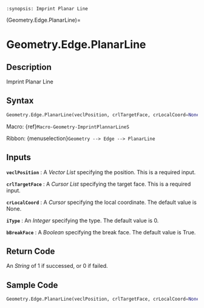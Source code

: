 ```{module} Geometry.Edge.PlanarLine()
:synopsis: Imprint Planar Line
```

(Geometry.Edge.PlanarLine)=

# Geometry.Edge.PlanarLine

## Description

Imprint Planar Line

## Syntax

```python
Geometry.Edge.PlanarLine(veclPosition, crlTargetFace, crLocalCoord=None, iType=0, bBreakFace=True)
```

Macro: {ref}`Macro-Geometry-ImprintPlannarLineS`

Ribbon: {menuselection}`Geometry --> Edge --> PlanarLine`

## Inputs

**`veclPosition`**
: A _Vector List_ specifying the position. This is a required input.

**`crlTargetFace`**
: A _Cursor List_ specifying the target face. This is a required input.

**`crLocalCoord`**
: A _Cursor_ specifying the local coordinate. The default value is None.

**`iType`**
: An _Integer_ specifying the type. The default value is 0.

**`bBreakFace`**
: A _Boolean_ specifying the break face. The default value is True.

## Return Code

An _String_ of 1 if successed, or 0 if failed.

## Sample Code

```python
Geometry.Edge.PlanarLine(veclPosition, crlTargetFace, crLocalCoord=None, iType=0, bBreakFace=True)
```
